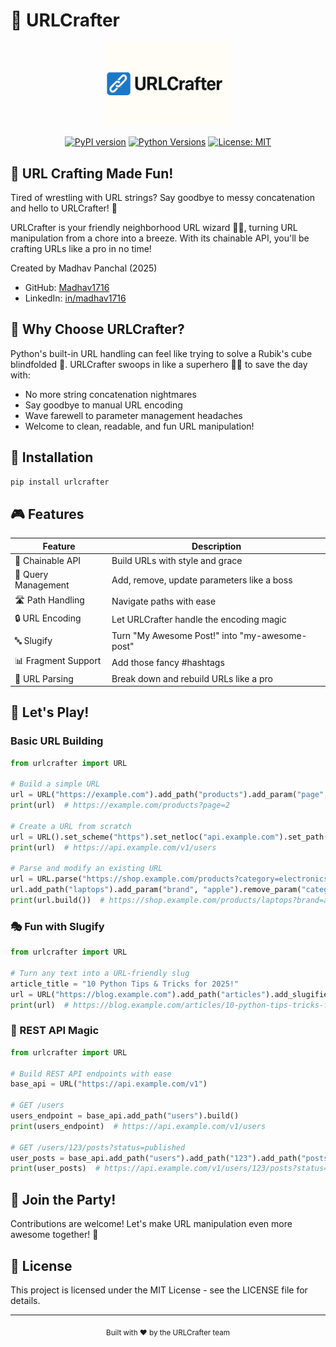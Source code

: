# 🎯 URLCrafter

<div align="center">
  <img src="https://raw.githubusercontent.com/Madhav1716/URLCrafter/main/assets/logo.png" alt="URLCrafter Logo" width="200"/>
  
  [![PyPI version](https://badge.fury.io/py/urlcrafter.svg)](https://badge.fury.io/py/urlcrafter)
  [![Python Versions](https://img.shields.io/pypi/pyversions/urlcrafter.svg)](https://pypi.org/project/urlcrafter/)
  [![License: MIT](https://img.shields.io/badge/License-MIT-yellow.svg)](https://opensource.org/licenses/MIT)
</div>

## 🎨 URL Crafting Made Fun!

Tired of wrestling with URL strings? Say goodbye to messy concatenation and hello to URLCrafter! 🎉

URLCrafter is your friendly neighborhood URL wizard 🧙‍♂️, turning URL manipulation from a chore into a breeze. With its chainable API, you'll be crafting URLs like a pro in no time!

Created by Madhav Panchal (2025)
- GitHub: [Madhav1716](https://github.com/Madhav1716)
- LinkedIn: [in/madhav1716](https://linkedin.com/in/madhav1716)

## 🎯 Why Choose URLCrafter?

Python's built-in URL handling can feel like trying to solve a Rubik's cube blindfolded 🤪. URLCrafter swoops in like a superhero 🦸‍♂️ to save the day with:

- No more string concatenation nightmares
- Say goodbye to manual URL encoding
- Wave farewell to parameter management headaches
- Welcome to clean, readable, and fun URL manipulation!

## 🚀 Installation

```bash
pip install urlcrafter
```

## 🎮 Features

| Feature | Description |
|---------|-------------|
| 🔗 Chainable API | Build URLs with style and grace |
| 🔄 Query Management | Add, remove, update parameters like a boss |
| 🛣️ Path Handling | Navigate paths with ease |
| 🔒 URL Encoding | Let URLCrafter handle the encoding magic |
| 🔤 Slugify | Turn "My Awesome Post!" into "my-awesome-post" |
| 📊 Fragment Support | Add those fancy #hashtags |
| 🧩 URL Parsing | Break down and rebuild URLs like a pro |

## 🎪 Let's Play!

### Basic URL Building

```python
from urlcrafter import URL

# Build a simple URL
url = URL("https://example.com").add_path("products").add_param("page", 2).build()
print(url)  # https://example.com/products?page=2

# Create a URL from scratch
url = URL().set_scheme("https").set_netloc("api.example.com").set_path("/v1/users").build()
print(url)  # https://api.example.com/v1/users

# Parse and modify an existing URL
url = URL.parse("https://shop.example.com/products?category=electronics")
url.add_path("laptops").add_param("brand", "apple").remove_param("category")
print(url.build())  # https://shop.example.com/products/laptops?brand=apple
```

### 🎭 Fun with Slugify

```python
from urlcrafter import URL

# Turn any text into a URL-friendly slug
article_title = "10 Python Tips & Tricks for 2025!"
url = URL("https://blog.example.com").add_path("articles").add_slugified_path(article_title).build()
print(url)  # https://blog.example.com/articles/10-python-tips-tricks-for-2025
```

### 🎯 REST API Magic

```python
from urlcrafter import URL

# Build REST API endpoints with ease
base_api = URL("https://api.example.com/v1")

# GET /users
users_endpoint = base_api.add_path("users").build()
print(users_endpoint)  # https://api.example.com/v1/users

# GET /users/123/posts?status=published
user_posts = base_api.add_path("users").add_path("123").add_path("posts").add_param("status", "published").build()
print(user_posts)  # https://api.example.com/v1/users/123/posts?status=published
```

## 🤝 Join the Party!

Contributions are welcome! Let's make URL manipulation even more awesome together! 🎉

## 📜 License

This project is licensed under the MIT License - see the LICENSE file for details.

---

<div align="center">
  <sub>Built with ❤️ by the URLCrafter team</sub>
</div>

